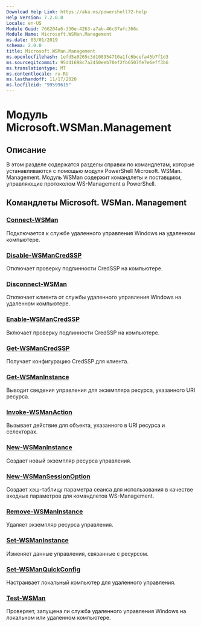 ```yaml
---
Download Help Link: https://aka.ms/powershell72-help
Help Version: 7.2.0.0
Locale: en-US
Module Guid: 766204a6-330e-4263-a7ab-46c87afc366c
Module Name: Microsoft.WSMan.Management
ms.date: 03/01/2019
schema: 2.0.0
title: Microsoft.WSMan.Management
ms.openlocfilehash: 1efd5a0265c3d108954710a1fc6bcefa45b7f1d3
ms.sourcegitcommit: 95d41698c7a2450eeb70ef2fb6507fe7e6eff3b6
ms.translationtype: MT
ms.contentlocale: ru-RU
ms.lasthandoff: 11/17/2020
ms.locfileid: "99599615"
---
```

# Модуль Microsoft.WSMan.Management

## Описание

В этом разделе содержатся разделы справки по командлетам, которые устанавливаются с помощью модуля PowerShell Microsoft. WSMan. Management. Модуль WSMan содержит командлеты и поставщики, управляющие протоколом WS-Management в PowerShell.

## Командлеты Microsoft. WSMan. Management

### [Connect-WSMan](Connect-WSMan.md)
Подключается к службе удаленного управления Windows на удаленном компьютере.

### [Disable-WSManCredSSP](Disable-WSManCredSSP.md)
Отключает проверку подлинности CredSSP на компьютере.

### [Disconnect-WSMan](Disconnect-WSMan.md)
Отключает клиента от службы удаленного управления Windows на удаленном компьютере.

### [Enable-WSManCredSSP](Enable-WSManCredSSP.md)
Включает проверку подлинности CredSSP на компьютере.

### [Get-WSManCredSSP](Get-WSManCredSSP.md)
Получает конфигурацию CredSSP для клиента.

### [Get-WSManInstance](Get-WSManInstance.md)
Выводит сведения управления для экземпляра ресурса, указанного URI ресурса.

### [Invoke-WSManAction](Invoke-WSManAction.md)
Вызывает действие для объекта, указанного в URI ресурса и селекторах.

### [New-WSManInstance](New-WSManInstance.md)
Создает новый экземпляр ресурса управления.

### [New-WSManSessionOption](New-WSManSessionOption.md)
Создает хэш-таблицу параметра сеанса для использования в качестве входных параметров для командлетов WS-Management.

### [Remove-WSManInstance](Remove-WSManInstance.md)
Удаляет экземпляр ресурса управления.

### [Set-WSManInstance](Set-WSManInstance.md)
Изменяет данные управления, связанные с ресурсом.

### [Set-WSManQuickConfig](Set-WSManQuickConfig.md)
Настраивает локальный компьютер для удаленного управления.

### [Test-WSMan](Test-WSMan.md)
Проверяет, запущена ли служба удаленного управления Windows на локальном или удаленном компьютере.

